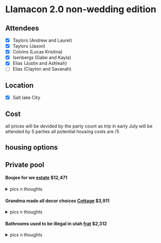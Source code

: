 # Llamacon 2.0 non-wedding edition

## Attendees

- [x] Taylors (Andrew and Laurel)
- [x] Taylors (Jason)
- [x] Colvins (Lucas Kristina)
- [x] Isenbergs (Gabe and Kayla)
- [x] Elias (Justin and Ashleah)
- [ ] Elias (Clayton and Savanah)

## Location

- [x] Salt lake City

## Cost

all prices will be devided by the party count as trip in early July will be attended by 5 parties all potential housing costs are /5

## housing options


## Private pool

#### Boujee for we [estate](https://www.vrbo.com/9991719ha?chkin=2025-07-11&chkout=2025-07-15&d1=2025-07-11&d2=2025-07-15&startDate=2025-07-11&endDate=2025-07-15&x_pwa=1&rfrr=HSR&pwa_ts=1745773940413&referrerUrl=aHR0cHM6Ly93d3cudnJiby5jb20vSG90ZWwtU2VhcmNo&useRewards=false&adults=11&children=1_13%2C1_6%2C1_8%2C1_10&regionId=553248635976432884&destination=Davis%20County%2C%20Utah%2C%20United%20States%20of%20America&destType=BOUNDING_BOX&neighborhoodId=870619695319977984&latLong=40.98245%2C-111.91426&amenities_facilities_group=private_pool&privacyTrackingState=CAN_TRACK&searchId=2e78b19b-a709-4749-ad78-41f30e3e8264&sort=RECOMMENDED&top_dp=2532&top_cur=USD&gclid=CjwKCAjwwqfABhBcEiwAZJjC3gLxtfZHcNg9mzGDGox7HHxyYmvVZpBcy3_aUbTdyzJ8yzhC_iQSQhoCnMwQAvD_BwE&semcid=VRBO-US.B.GOOGLE.BD-c-EN.VR&semdtl=a118928005245.b1145701957564.g1kwd-316533248310.e1c.m1CjwKCAjwwqfABhBcEiwAZJjC3gLxtfZHcNg9mzGDGox7HHxyYmvVZpBcy3_aUbTdyzJ8yzhC_iQSQhoCnMwQAvD_BwE.r17d8a4a34e51e4e717ee5d1efa48a4a3a189a81ebd41fc0ee20bfc37606260b48.c1.j11027712.k1.d1723680023649.h1e.i1.l1.n1.o1.p1.q1.s1.t1.x1.f1.u1.v1.w1&userIntent=&selectedRoomType=107431349&selectedRatePlan=0000f9ef4d3e7619423a805cdacbec669838&expediaPropertyId=107431349) $12,471

<details>
    <summary> pics n thoughts </summary>
So this first one is a bit on the pricier side being ~2500 per family. It boasts a ton of options and would basically be the vacation itself. honestly the lagoon would probably take a back seat to this place and honestly it feels a bit excessive.<br>
    
 <img src="image.png">
 <img src="image-1.png">

</details>

#### Grandma made all decor choices [Cottage](https://www.vrbo.com/2964120?chkin=2025-07-11&chkout=2025-07-15&d1=2025-07-11&d2=2025-07-15&startDate=2025-07-11&endDate=2025-07-15&x_pwa=1&rfrr=HSR&pwa_ts=1745773940400&referrerUrl=aHR0cHM6Ly93d3cudnJiby5jb20vSG90ZWwtU2VhcmNo&useRewards=false&adults=11&children=1_13%2C1_6%2C1_8%2C1_10&regionId=553248635976432884&destination=Davis%20County%2C%20Utah%2C%20United%20States%20of%20America&destType=BOUNDING_BOX&latLong=40.98245%2C-111.91426&amenities_facilities_group=private_pool&privacyTrackingState=CAN_TRACK&searchId=2e78b19b-a709-4749-ad78-41f30e3e8264&sort=RECOMMENDED&top_dp=850&top_cur=USD&gclid=CjwKCAjwwqfABhBcEiwAZJjC3gLxtfZHcNg9mzGDGox7HHxyYmvVZpBcy3_aUbTdyzJ8yzhC_iQSQhoCnMwQAvD_BwE&semcid=VRBO-US.B.GOOGLE.BD-c-EN.VR&semdtl=a118928005245.b1145701957564.g1kwd-316533248310.e1c.m1CjwKCAjwwqfABhBcEiwAZJjC3gLxtfZHcNg9mzGDGox7HHxyYmvVZpBcy3_aUbTdyzJ8yzhC_iQSQhoCnMwQAvD_BwE.r17d8a4a34e51e4e717ee5d1efa48a4a3a189a81ebd41fc0ee20bfc37606260b48.c1.j11027712.k1.d1723680023649.h1e.i1.l1.n1.o1.p1.q1.s1.t1.x1.f1.u1.v1.w1&userIntent=&selectedRoomType=83783284&selectedRatePlan=000450589ae20417404ea51a84e1c504c5c5&expediaPropertyId=83783284) $3,911

<details>
    <summary> pics n thoughts </summary>
First off the pics here are awful, someone doesnt know how to give any scope of reference and stop taking pictures of sings that tell me how to live my life damnit
But its a lot cheaper than Mr boujee and has an indoor pool of indeterminate size. but coming in at a total of 782 per person ts a fairly attractive price point. 

<img src="image-2.png">
<img src="image-3.png">

</details>

#### Bathrooms used to be illegal in utah [frat](https://www.vrbo.com/3829624?chkin=2025-07-11&chkout=2025-07-15&d1=2025-07-11&d2=2025-07-15&startDate=2025-07-11&endDate=2025-07-15&x_pwa=1&rfrr=HSR&pwa_ts=1745773940405&referrerUrl=aHR0cHM6Ly93d3cudnJiby5jb20vSG90ZWwtU2VhcmNo&useRewards=false&adults=11&children=1_13%2C1_6%2C1_8%2C1_10&regionId=553248635976432884&destination=Davis%20County%2C%20Utah%2C%20United%20States%20of%20America&destType=BOUNDING_BOX&neighborhoodId=870622005125279744&latLong=40.98245%2C-111.91426&amenities_facilities_group=private_pool&privacyTrackingState=CAN_TRACK&searchId=2e78b19b-a709-4749-ad78-41f30e3e8264&sort=RECOMMENDED&top_dp=476&top_cur=USD&gclid=CjwKCAjwwqfABhBcEiwAZJjC3gLxtfZHcNg9mzGDGox7HHxyYmvVZpBcy3_aUbTdyzJ8yzhC_iQSQhoCnMwQAvD_BwE&semcid=VRBO-US.B.GOOGLE.BD-c-EN.VR&semdtl=a118928005245.b1145701957564.g1kwd-316533248310.e1c.m1CjwKCAjwwqfABhBcEiwAZJjC3gLxtfZHcNg9mzGDGox7HHxyYmvVZpBcy3_aUbTdyzJ8yzhC_iQSQhoCnMwQAvD_BwE.r17d8a4a34e51e4e717ee5d1efa48a4a3a189a81ebd41fc0ee20bfc37606260b48.c1.j11027712.k1.d1723680023649.h1e.i1.l1.n1.o1.p1.q1.s1.t1.x1.f1.u1.v1.w1&userIntent=&selectedRoomType=102009995&selectedRatePlan=0004b552af134e3a49519a626f51f47c7059&expediaPropertyId=102009995) $2,312

<details>
    <summary> pics n thoughts </summary>
There is no way to consider this place without realizing we're going to be 5 families limited to 2 bathrooms. so lets get that outa the way first. (aint no way that pool is pee free) it does come with a bunch of arcades and a pretty cool grilling and chilling area and the price point is 462 per family total which is very appealing.

<img src="image-4.png">
<img src="image-5.png">

</details>

